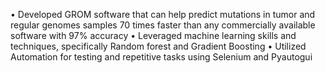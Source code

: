 •	Developed GROM software that can help predict mutations in tumor and regular genomes samples 70 times faster than any commercially available software with 97% accuracy
•	Leveraged machine learning skills and techniques, specifically Random forest and Gradient Boosting
•	Utilized Automation for testing and repetitive tasks using Selenium and Pyautogui
